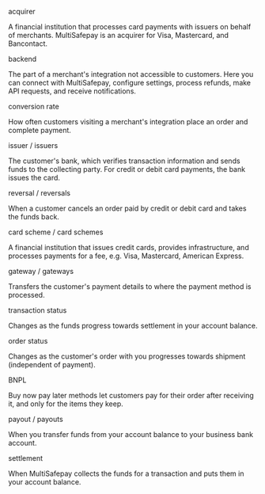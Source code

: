 acquirer

A financial institution that processes card payments with issuers on behalf of merchants. MultiSafepay is an acquirer for Visa, Mastercard, and Bancontact.

backend

The part of a merchant's integration not accessible to customers. Here you can connect with MultiSafepay, configure settings, process refunds, make API requests, and receive notifications.

conversion rate

How often customers visiting a merchant's integration place an order and complete payment.

issuer / issuers

The customer's bank, which verifies transaction information and sends funds to the collecting party. For credit or debit card payments, the bank issues the card.

reversal / reversals

When a customer cancels an order paid by credit or debit card and takes the funds back.

card scheme / card schemes

A financial institution that issues credit cards, provides infrastructure, and processes payments for a fee, e.g. Visa, Mastercard, American Express.

gateway / gateways

Transfers the customer's payment details to where the payment method is processed.

transaction status

Changes as the funds progress towards settlement in your account balance.

order status

Changes as the customer's order with you progresses towards shipment (independent of payment).

BNPL

Buy now pay later methods let customers pay for their order after receiving it, and only for the items they keep.

payout / payouts

When you transfer funds from your account balance to your business bank account.

settlement

When MultiSafepay collects the funds for a transaction and puts them in your account balance.

